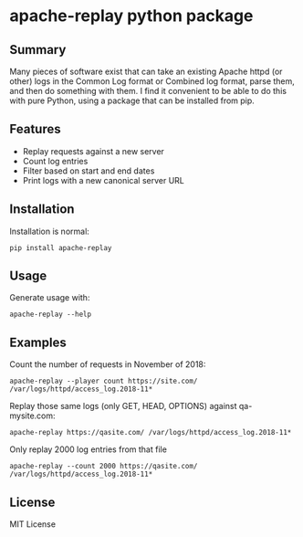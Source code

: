 # apache-replay python package

## Summary

Many pieces of software exist that can take an existing Apache httpd (or other)
logs in the Common Log format or Combined log format, parse them, and then do
something with them.   I find it convenient to be able to do this with pure
Python, using a package that can be installed from pip.

## Features

- Replay requests against a new server
- Count log entries
- Filter based on start and end dates
- Print logs with a new canonical server URL

## Installation

Installation is normal:

    pip install apache-replay

## Usage

Generate usage with:

    apache-replay --help

## Examples

Count the number of requests in November of 2018:

    apache-replay --player count https://site.com/ /var/logs/httpd/access_log.2018-11*

Replay those same logs (only GET, HEAD, OPTIONS) against qa-mysite.com:

    apache-replay https://qasite.com/ /var/logs/httpd/access_log.2018-11*

Only replay 2000 log entries from that file

    apache-replay --count 2000 https://qasite.com/ /var/logs/httpd/access_log.2018-11*

## License

MIT License
